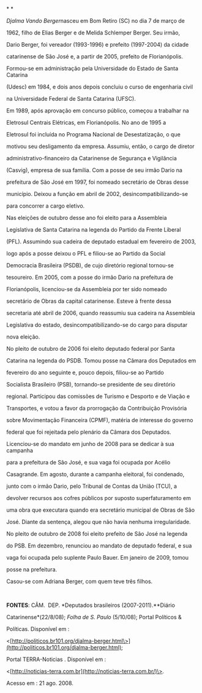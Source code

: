 

* *



*Djalma Vando Berger*nasceu em Bom Retiro (SC) no dia 7 de março de

1962, filho de Elias Berger e de Melida Schlemper Berger. Seu irmão,

Dario Berger, foi vereador (1993-1996) e prefeito (1997-2004) da cidade

catarinense de São José e, a partir de 2005, prefeito de Florianópolis.



Formou-se em administração pela Universidade do Estado de Santa Catarina

(Udesc) em 1984, e dois anos depois concluiu o curso de engenharia civil

na Universidade Federal de Santa Catarina (UFSC).



Em 1989, após aprovação em concurso público, começou a trabalhar na

Eletrosul Centrais Elétricas, em Florianópolis. No ano de 1995 a

Eletrosul foi incluída no Programa Nacional de Desestatização, o que

motivou seu desligamento da empresa. Assumiu, então, o cargo de diretor

administrativo-financeiro da Catarinense de Segurança e Vigilância

(Casvig), empresa de sua família. Com a posse de seu irmão Dario na

prefeitura de São José em 1997, foi nomeado secretário de Obras desse

município. Deixou a função em abril de 2002, desincompatibilizando-se

para concorrer a cargo eletivo.



Nas eleições de outubro desse ano foi eleito para a Assembleia

Legislativa de Santa Catarina na legenda do Partido da Frente Liberal

(PFL). Assumindo sua cadeira de deputado estadual em fevereiro de 2003,

logo após a posse deixou o PFL e filiou-se ao Partido da Social

Democracia Brasileira (PSDB), de cujo diretório regional tornou-se

tesoureiro. Em 2005, com a posse do irmão Dario na prefeitura de

Florianópolis, licenciou-se da Assembleia por ter sido nomeado

secretário de Obras da capital catarinense. Esteve à frente dessa

secretaria até abril de 2006, quando reassumiu sua cadeira na Assembleia

Legislativa do estado, desincompatibilizando-se do cargo para disputar

nova eleição.



No pleito de outubro de 2006 foi eleito deputado federal por Santa

Catarina na legenda do PSDB. Tomou posse na Câmara dos Deputados em

fevereiro do ano seguinte e, pouco depois, filiou-se ao Partido

Socialista Brasileiro (PSB), tornando-se presidente de seu diretório

regional. Participou das comissões de Turismo e Desporto e de Viação e

Transportes, e votou a favor da prorrogação da Contribuição Provisória

sobre Movimentação Financeira (CPMF), matéria de interesse do governo

federal que foi rejeitada pelo plenário da Câmara dos Deputados.

Licenciou-se do mandato em junho de 2008 para se dedicar à sua campanha

para a prefeitura de São José, e sua vaga foi ocupada por Acélio

Casagrande. Em agosto, durante a campanha eleitoral, foi condenado,

junto com o irmão Dario, pelo Tribunal de Contas da União (TCU), a

devolver recursos aos cofres públicos por suposto superfaturamento em

uma obra que executara quando era secretário municipal de Obras de São

José. Diante da sentença, alegou que não havia nenhuma irregularidade.



No pleito de outubro de 2008 foi eleito prefeito de São José na legenda

do PSB. Em dezembro, renunciou ao mandato de deputado federal, e sua

vaga foi ocupada pelo suplente Paulo Bauer. Em janeiro de 2009, tomou

posse na prefeitura.



Casou-se com Adriana Berger, com quem teve três filhos.



 



**FONTES**: CÂM.  DEP. *Deputados brasileiros (2007-2011).**Diário

Catarinense*(22/8/08); *Folha de S. Paulo* (5/10/08); Portal Políticos &

Políticas. Disponível em :

\<[http://politicos.br101.org/djalma-berger.html\>](http://politicos.br101.org/djalma-berger.html);

Portal TERRA-Noticias . Disponível em :

\<[http://noticias-terra.com.br](http://noticias-terra.com.br/)\>.

Acesso em : 21 ago. 2008.



 

